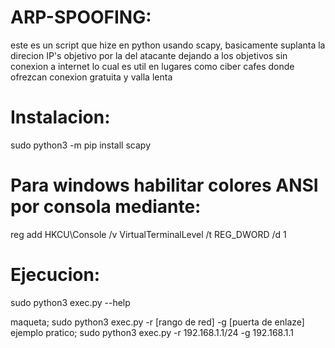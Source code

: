 # ARP-SPOOFING:
este es un script que hize en python usando scapy, basicamente suplanta la direcion IP's objetivo por la del atacante dejando a los objetivos sin conexion a internet lo cual es util en lugares como ciber cafes donde ofrezcan conexion gratuita y valla lenta

# Instalacion:
sudo python3 -m pip install scapy

# Para windows habilitar colores ANSI por consola mediante:
reg add HKCU\Console /v VirtualTerminalLevel /t REG_DWORD /d 1


# Ejecucion:
sudo python3 exec.py --help

maqueta;         sudo python3 exec.py -r [rango de red] -g [puerta de enlaze]<br >
ejemplo pratico; sudo python3 exec.py -r 192.168.1.1/24 -g 192.168.1.1
